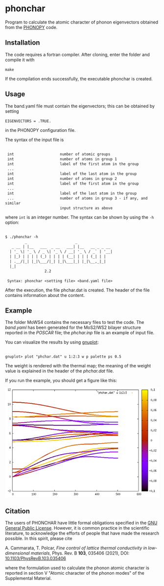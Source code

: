 # phonchar

Program to calculate the atomic character of phonon eigenvectors obtained from the [PHONOPY](https://phonopy.github.io/phonopy) code.

## Installation

The code requires a fortran compiler. After cloning, enter the folder and compile it with

`make`

If the compilation ends successfully, the executable phonchar is created.

## Usage

The band.yaml file must contain the eigenvectors; this can be obtained by setting

`EIGENVECTORS = .TRUE.`

in the PHONOPY configuration file.

The syntax of the input file is


```

 int                     number of atomic groups
 int                     number of atoms in group 1
 int                     label of the first atom in the group
 ...
 int                     label of the last atom in the group
 int                     number of atoms in group 2
 int                     label of the first atom in the group
 ...
 int                     label of the last atom in the group
 ...                     number of atoms in group 3 - if any, and similar
                         input structure as above

```

where `int` is an integer number. The syntax can be shown by using the `-h` option:

```

$ ./phonchar -h
         _                      _
   _ __ | |__   ___  _ __   ___| |__   __ _ _ __
  | '_ \| '_ \ / _ \| '_ \ / __| '_ \ / _` | '__|
  | |_) | | | | (_) | | | | (__| | | | (_| | |
  | .__/|_| |_|\___/|_| |_|\___|_| |_|\__,_|_|
  |_|
                  2.2

 Syntax: phonchar <setting file> <band.yaml file>

```

After the execution, the file phchar.dat is created. The header of the file contains information about the content.

## Example

The folder MoWS4 contains the necessary files to test the code. The *band.yaml* has been generated for the MoS2/WS2 bilayer structure reported in the *POSCAR* file; the *phchar.inp* file is an example of input file.

You can visualize the results by using [gnuplot](http://www.gnuplot.info/):

```

gnuplot> plot "phchar.dat" u 1:2:3 w p palette ps 0.5

```

The weight is rendered with the thermal map; the meaning of the weight value is explained in the header of the *phchar.dat* file.

If you run the example, you should get a figure like this:

![example.png](example/example.png)

## Citation

 The users of PHONCHAR have little formal obligations specified in the [GNU General Public License](http://www.gnu.org/copyleft/gpl.txt).
 However, it is common practice in the scientific literature, to acknowledge the efforts of people that have made the research possible.
 In this spirit, please cite

 A. Cammarata, T. Polcar, *Fine control of lattice thermal conductivity in low-dimensional materials*, Phys. Rev. B **103**, 035406 (2021), DOI: [10.1103/PhysRevB.103.035406](https://doi.org/10.1103/PhysRevB.103.035406)

 where the formulation used to calculate the phonon atomic character is reported in section V "Atomic character of the phonon modes" of the Supplemental Material.

